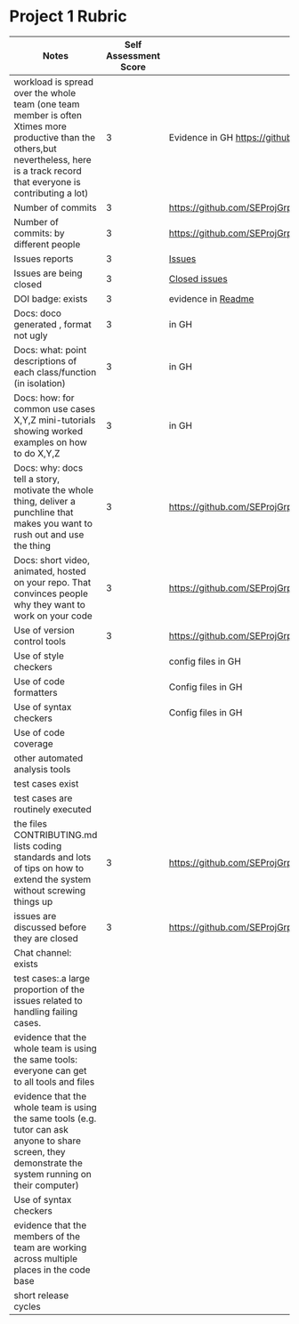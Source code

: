 <b><h1> Project 1 Rubric </h1></b>
	
| Notes| Self Assessment Score| Evidence |
| -----| ----- | ------- |
| workload is spread over the whole team (one team member is often Xtimes more productive than the others,but nevertheless, here is a track record that everyone is contributing a lot)| 3|Evidence in GH https://github.com/SEProjGrp5/MapThat/commits/main |
| Number of commits  | 3 | https://github.com/SEProjGrp5/MapThat/graphs/commit-activity |
| Number of commits: by different people  | 3 | https://github.com/SEProjGrp5/MapThat/graphs/contributors|
| Issues reports | 3 | [Issues](https://github.com/txt/se21/issues) |
| Issues are being closed | 3 | [Closed issues](https://github.com/SEProjGrp5/MapThat/issues?q=is%3Aissue+is%3Aclosed) |
| DOI badge: exists | 3 | evidence in [Readme](https://github.com/SEProjGrp5/MapThat/blob/main/README.md)|
| Docs: doco generated , format not ugly | 3 | in GH |
| Docs: what: point descriptions of each class/function (in isolation) | 3 | in GH|
| Docs: how: for common use cases X,Y,Z mini-tutorials showing worked examples on how to do X,Y,Z | 3 | in GH |
| Docs: why: docs tell a story, motivate the whole thing, deliver a punchline that makes you want to rush out and use the thing | 3 | https://github.com/SEProjGrp5/MapThat/tree/main/doc |
| Docs: short video, animated, hosted on your repo. That convinces people why they want to work on your code | 3 | https://github.com/SEProjGrp5/MapThat/blob/main/README.md |
| Use of version control tools | 3 | https://github.com/SEProjGrp5/MapThat |
| Use of style checkers | | config files in GH |
| Use of code formatters | | Config files in GH |
| Use of syntax checkers | | Config files in GH |
| Use of code coverage | |  |
| other automated analysis tools | | |
| test cases exist | |  |
| test cases are routinely executed | |  |
| the files CONTRIBUTING.md lists coding standards and lots of tips on how to extend the system without screwing things up | 3 | https://github.com/SEProjGrp5/MapThat/blob/main/CONTRIBUTING.md |
| issues are discussed before they are closed | 3 | https://github.com/SEProjGrp5/MapThat/issues |
| Chat channel: exists | |  |
| test cases:.a large proportion of the issues related to handling failing cases. | | |
| evidence that the whole team is using the same tools: everyone can get to all tools and files | |  |
| evidence that the whole team is using the same tools (e.g. tutor can ask anyone to share screen, they demonstrate the system running on their computer) | | |
| Use of syntax checkers | |  |
| evidence that the members of the team are working across multiple places in the code base
short release cycles | |  |



